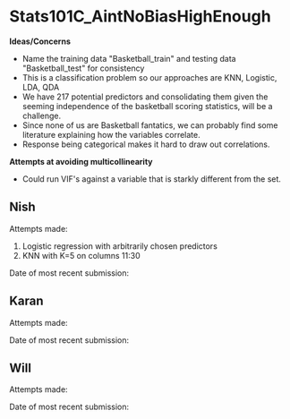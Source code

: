 # Stats101C_AintNoBiasHighEnough

**Ideas/Concerns**

- Name the training data "Basketball_train" and testing data "Basketball_test" for consistency
- This is a classification problem so our approaches are KNN, Logistic, LDA, QDA
- We have 217 potential predictors and consolidating them given the seeming independence of the basketball scoring statistics, will be a challenge. 
- Since none of us are Basketball fantatics, we can probably find some literature explaining how the variables correlate. 
- Response being categorical makes it hard to draw out correlations. 

**Attempts at avoiding multicollinearity**

- Could run VIF's against a variable that is starkly different from the set. 

## Nish

Attempts made: 
1. Logistic regression with arbitrarily chosen predictors
2. KNN with K=5 on columns 11:30

Date of most recent submission: 


## Karan 

Attempts made: 

Date of most recent submission: 

## Will 

Attempts made: 

Date of most recent submission: 

